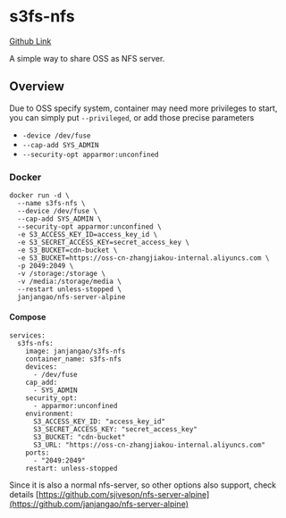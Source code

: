 # s3fs-nfs
[Github Link](https://github.com/janjangao/s3fs-nfs)

A simple way to share OSS as NFS server.

## Overview
Due to OSS specify system, container may need more privileges to start, you can simply put `--privileged`, or add those precise parameters
- `-device /dev/fuse`
- `--cap-add SYS_ADMIN`
- `--security-opt apparmor:unconfined`

### Docker
```
docker run -d \
  --name s3fs-nfs \
  --device /dev/fuse \
  --cap-add SYS_ADMIN \
  --security-opt apparmor:unconfined \
  -e S3_ACCESS_KEY_ID=access_key_id \
  -e S3_SECRET_ACCESS_KEY=secret_access_key \
  -e S3_BUCKET=cdn-bucket \
  -e S3_BUCKET=https://oss-cn-zhangjiakou-internal.aliyuncs.com \
  -p 2049:2049 \
  -v /storage:/storage \
  -v /media:/storage/media \
  --restart unless-stopped \
  janjangao/nfs-server-alpine
```

#### Compose
```
services:
  s3fs-nfs:
    image: janjangao/s3fs-nfs
    container_name: s3fs-nfs
    devices:
      - /dev/fuse
    cap_add:
      - SYS_ADMIN
    security_opt:
      - apparmor:unconfined
    environment:
      S3_ACCESS_KEY_ID: "access_key_id"
      S3_SECRET_ACCESS_KEY: "secret_access_key"
      S3_BUCKET: "cdn-bucket"
      S3_URL: "https://oss-cn-zhangjiakou-internal.aliyuncs.com"
    ports:
      - "2049:2049"
    restart: unless-stopped

```

Since it is also a normal nfs-server, so other options also support, check details [https://github.com/sjiveson/nfs-server-alpine](https://github.com/janjangao/nfs-server-alpine)

